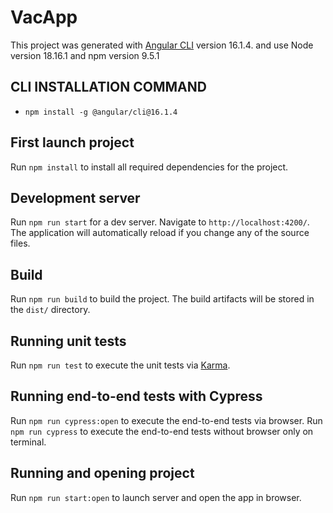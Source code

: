 # VacApp

This project was generated with [Angular CLI](https://github.com/angular/angular-cli) version 16.1.4.
and use  Node version 18.16.1 and npm version 9.5.1

## CLI INSTALLATION COMMAND
 
* `npm install -g @angular/cli@16.1.4`

## First launch project

Run `npm install` to install all required dependencies for the project.

## Development server

Run `npm run start` for a dev server. Navigate to `http://localhost:4200/`. The application will automatically reload if you change any of the source files.

## Build

Run `npm run build` to build the project. The build artifacts will be stored in the `dist/` directory.

## Running unit tests

Run `npm run test` to execute the unit tests via [Karma](https://karma-runner.github.io).

## Running end-to-end tests with Cypress 

Run `npm run cypress:open` to execute the end-to-end tests via browser.
Run `npm run cypress` to execute the end-to-end tests without browser only on terminal.


## Running and opening project

Run `npm run start:open` to launch server and open the app in browser.